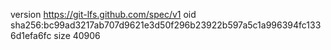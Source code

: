 version https://git-lfs.github.com/spec/v1
oid sha256:bc99ad3217ab707d9621e3d50f296b23922b597a5c1a996394fc1336d1efa6fc
size 40906
